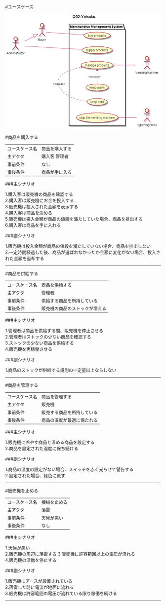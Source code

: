 #ユースケース

![usecase](Q02.png)

#商品を購入する
  
|              |              |
|--------------|--------------|  
|ユースケース名|商品を購入する|  
|主アクタ      |購入客 管理者 |  
|事前条件      |なし          |  
|事後条件      |商品が手に入る|  

###主シナリオ

1.購入客は販売機の商品を確認する  
2.購入客は販売機にお金を投入する  
3.販売機は投入された金額を表示する  
4.購入客は商品を決める  
5.販売機は投入金額が商品の値段を満たしていた場合、商品を排出する  
6.購入客は商品を手に入れる  
  
###副シナリオ

1.販売機は投入金額が商品の値段を満たしていない場合、商品を排出しない  
2.一定時間経過した後、商品が選ばれなかったか金額に変化がない場合、投入された金額を返却する  

---

#商品を供給する
  
|              |                              |
|--------------|------------------------------|  
|ユースケース名|商品を供給する                |  
|主アクタ      |管理者                        |  
|事前条件      |供給する商品を所持している    |  
|事後条件      |販売機の商品のストックが増える|  

###主シナリオ

1.管理者は商品を供給する間、販売機を停止させる  
2.管理者はストックの少ない商品を確認する  
3.ストックの少ない商品を供給する  
4.販売機を再稼働させる  

###副シナリオ

1.商品のストックが供給する規則の一定量以上ならしない  

---

#商品を管理する  

|              |                              |
|--------------|------------------------------|  
|ユースケース名|商品を管理する                |  
|主アクタ      |販売機                        |  
|事前条件      |販売する商品を所持している    |  
|事後条件      |商品の温度が最適に保たれる    |  

###主シナリオ

1.販売機に冷やす商品と温める商品を設定する  
2.商品を設定された温度に保ち続ける  

###副シナリオ

1.商品の温度の設定がない場合、スイッチを赤く光らせて警告する  
2.設定された場合、緑色に戻す  

---

#販売機を止める

|              |              |
|--------------|--------------|  
|ユースケース名|機械を止める  |  
|主アクタ      |落雷          |  
|事前条件      |天候が悪い    |  
|事後条件      |なし          |  

###主シナリオ

1.天候が悪い  
2.販売機の周辺に落雷する
3.販売機に許容範囲以上の電圧が流れる  
4.販売機の活動を停止する  

###副シナリオ

1.販売機にアースが設置されている  
2.落雷した時に電流が地面に流れる  
3.販売機は許容範囲の電圧が流れている限り稼働を続ける  

---
